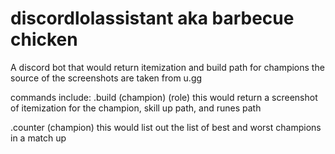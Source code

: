 # discordlolassistant aka barbecue chicken

A discord bot that would return itemization and build path for champions
the source of the screenshots are taken from u.gg

commands include: 
.build (champion) (role)
this would return a screenshot of itemization for the champion, skill up path, and runes path

.counter (champion)
this would list out the list of best and worst champions in a match up
